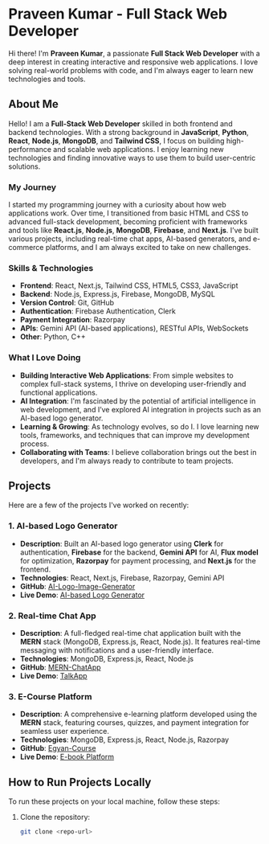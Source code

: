 # Praveen Kumar - Full Stack Web Developer

Hi there! I'm **Praveen Kumar**, a passionate **Full Stack Web Developer** with a deep interest in creating interactive and responsive web applications. I love solving real-world problems with code, and I'm always eager to learn new technologies and tools.

## About Me

Hello! I am a **Full-Stack Web Developer** skilled in both frontend and backend technologies. With a strong background in **JavaScript**, **Python**, **React**, **Node.js**, **MongoDB**, and **Tailwind CSS**, I focus on building high-performance and scalable web applications. I enjoy learning new technologies and finding innovative ways to use them to build user-centric solutions.

### My Journey

I started my programming journey with a curiosity about how web applications work. Over time, I transitioned from basic HTML and CSS to advanced full-stack development, becoming proficient with frameworks and tools like **React.js**, **Node.js**, **MongoDB**, **Firebase**, and **Next.js**. I’ve built various projects, including real-time chat apps, AI-based generators, and e-commerce platforms, and I am always excited to take on new challenges.

### Skills & Technologies

- **Frontend**: React, Next.js, Tailwind CSS, HTML5, CSS3, JavaScript
- **Backend**: Node.js, Express.js, Firebase, MongoDB, MySQL
- **Version Control**: Git, GitHub
- **Authentication**: Firebase Authentication, Clerk
- **Payment Integration**: Razorpay
- **APIs**: Gemini API (AI-based applications), RESTful APIs, WebSockets
- **Other**: Python, C++

### What I Love Doing

- **Building Interactive Web Applications**: From simple websites to complex full-stack systems, I thrive on developing user-friendly and functional applications.
- **AI Integration**: I'm fascinated by the potential of artificial intelligence in web development, and I’ve explored AI integration in projects such as an AI-based logo generator.
- **Learning & Growing**: As technology evolves, so do I. I love learning new tools, frameworks, and techniques that can improve my development process.
- **Collaborating with Teams**: I believe collaboration brings out the best in developers, and I'm always ready to contribute to team projects.

## Projects

Here are a few of the projects I've worked on recently:

### 1. **AI-based Logo Generator**
- **Description**: Built an AI-based logo generator using **Clerk** for authentication, **Firebase** for the backend, **Gemini API** for AI, **Flux model** for optimization, **Razorpay** for payment processing, and **Next.js** for the frontend.
- **Technologies**: React, Next.js, Firebase, Razorpay, Gemini API
- **GitHub**: [AI-Logo-Image-Generator](https://github.com/Praveen-kumar1Singh/AI-Logo-Image-generator)
- **Live Demo**: [AI-based Logo Generator](https://ai-based-logo-generator.vercel.app/)

### 2. **Real-time Chat App**
- **Description**: A full-fledged real-time chat application built with the **MERN** stack (MongoDB, Express.js, React, Node.js). It features real-time messaging with notifications and a user-friendly interface.
- **Technologies**: MongoDB, Express.js, React, Node.js
- **GitHub**: [MERN-ChatApp](https://github.com/Praveen-kumar1Singh/MERN-chatApp)
- **Live Demo**: [TalkApp](https://talkapp-3y1z.onrender.com/)

### 3. **E-Course Platform**
- **Description**: A comprehensive e-learning platform developed using the **MERN** stack, featuring courses, quizzes, and payment integration for seamless user experience.
- **Technologies**: MongoDB, Express.js, React, Node.js, Razorpay
- **GitHub**: [Egyan-Course](https://github.com/Praveen-kumar1Singh/Egyan-Course)
- **Live Demo**: [E-book Platform](https://ebook-6rud.onrender.com/)

## How to Run Projects Locally

To run these projects on your local machine, follow these steps:

1. Clone the repository:
   ```bash
   git clone <repo-url>
